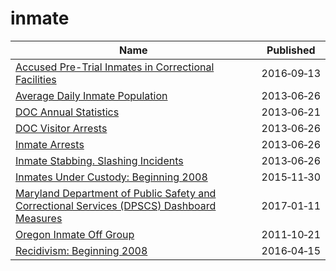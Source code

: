 # inmate

Name | Published
---- | ---------
[Accused Pre-Trial Inmates in Correctional Facilities](../datasets/b674-jy6w.md) | 2016&#x2011;09&#x2011;13
[Average Daily Inmate Population](../datasets/26ze-s5bx.md) | 2013&#x2011;06&#x2011;26
[DOC Annual Statistics](../datasets/wkaa-8g8b.md) | 2013&#x2011;06&#x2011;21
[DOC Visitor Arrests](../datasets/hm7r-w4y9.md) | 2013&#x2011;06&#x2011;26
[Inmate Arrests](../datasets/d4uz-6jaw.md) | 2013&#x2011;06&#x2011;26
[Inmate Stabbing. Slashing Incidents](../datasets/hve5-8z68.md) | 2013&#x2011;06&#x2011;26
[Inmates Under Custody: Beginning 2008](../datasets/55zc-sp6m.md) | 2015&#x2011;11&#x2011;30
[Maryland Department of Public Safety and Correctional Services (DPSCS) Dashboard Measures](../datasets/6swu-cddu.md) | 2017&#x2011;01&#x2011;11
[Oregon Inmate Off Group](../datasets/38dq-3yhz.md) | 2011&#x2011;10&#x2011;21
[Recidivism: Beginning 2008](../datasets/y7pw-wrny.md) | 2016&#x2011;04&#x2011;15


